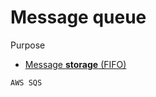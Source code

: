 # Message queue

Purpose
* [Message **storage** (FIFO)](../data-storage.md)

~~~admonish example
AWS SQS
~~~